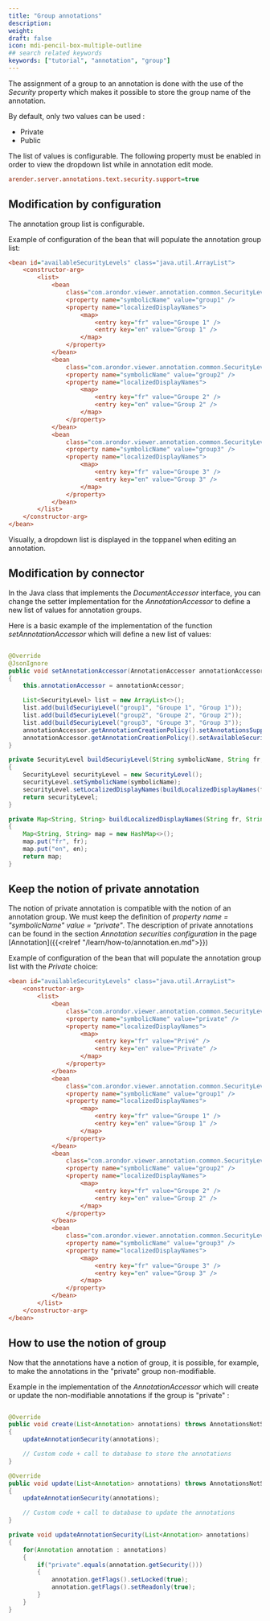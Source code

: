 ```yaml
---
title: "Group annotations"
description:
weight: 
draft: false
icon: mdi-pencil-box-multiple-outline
## search related keywords
keywords: ["tutorial", "annotation", "group"]
---
```


The assignment of a group to an annotation is done with the use of the *Security* property which makes it possible to store the group name of the annotation.

By default, only two values ​​can be used :
- Private
- Public

The list of values ​​is configurable. The following property must be enabled in order to view the dropdown list while in annotation edit mode.


```cfg
arender.server.annotations.text.security.support=true
```


## Modification by configuration

The annotation group list is configurable.

Example of configuration of the bean that will populate the annotation group list:


```cfg
<bean id="availableSecurityLevels" class="java.util.ArrayList">
    <constructor-arg>
        <list>
            <bean
                class="com.arondor.viewer.annotation.common.SecurityLevel">
                <property name="symbolicName" value="group1" />
                <property name="localizedDisplayNames">
                    <map>
                        <entry key="fr" value="Groupe 1" />
                        <entry key="en" value="Group 1" />
                    </map>
                </property>
            </bean>
            <bean
                class="com.arondor.viewer.annotation.common.SecurityLevel">
                <property name="symbolicName" value="group2" />
                <property name="localizedDisplayNames">
                    <map>
                        <entry key="fr" value="Groupe 2" />
                        <entry key="en" value="Group 2" />
                    </map>
                </property>
            </bean>
            <bean
                class="com.arondor.viewer.annotation.common.SecurityLevel">
                <property name="symbolicName" value="group3" />
                <property name="localizedDisplayNames">
                    <map>
                        <entry key="fr" value="Groupe 3" />
                        <entry key="en" value="Group 3" />
                    </map>
                </property>
            </bean>
        </list>
    </constructor-arg>
</bean>
```



Visually, a dropdown list is displayed in the toppanel when editing an annotation.


## Modification by connector

In the Java class that implements the *DocumentAccessor* interface, you can change the setter implementation for the *AnnotationAccessor* to define a new list of values ​​for annotation groups.

Here is a basic example of the implementation of the function *setAnnotationAccessor* which will define a new list of values:

```java

@Override
@JsonIgnore
public void setAnnotationAccessor(AnnotationAccessor annotationAccessor) throws AnnotationsNotSupportedException
{
    this.annotationAccessor = annotationAccessor;

    List<SecurityLevel> list = new ArrayList<>();
    list.add(buildSecuriyLevel("group1", "Groupe 1", "Group 1"));
    list.add(buildSecuriyLevel("group2", "Groupe 2", "Group 2"));
    list.add(buildSecuriyLevel("group3", "Groupe 3", "Group 3"));
    annotationAccessor.getAnnotationCreationPolicy().setAnnotationsSupportSecurity(true);
    annotationAccessor.getAnnotationCreationPolicy().setAvailableSecurityLevels(list);
}

private SecurityLevel buildSecuriyLevel(String symbolicName, String fr, String en)
{
    SecurityLevel securityLevel = new SecurityLevel();
    securityLevel.setSymbolicName(symbolicName);
    securityLevel.setLocalizedDisplayNames(buildLocalizedDisplayNames(fr, en));
    return securityLevel;
}

private Map<String, String> buildLocalizedDisplayNames(String fr, String en)
{
    Map<String, String> map = new HashMap<>();
    map.put("fr", fr);
    map.put("en", en);
    return map;
}

```



## Keep the notion of private annotation

The notion of private annotation is compatible with the notion of an annotation group. We must keep the definition of *property name = "symbolicName" value = "private"*. The description of private annotations can be found in the section *Annotation securities configuration* in the page [Annotation]({{<relref "/learn/how-to/annotation.en.md">}})

Example of configuration of the bean that will populate the annotation group list with the *Private* choice:


```cfg
<bean id="availableSecurityLevels" class="java.util.ArrayList">
    <constructor-arg>
        <list>
            <bean
                class="com.arondor.viewer.annotation.common.SecurityLevel">
                <property name="symbolicName" value="private" />
                <property name="localizedDisplayNames">
                    <map>
                        <entry key="fr" value="Privé" />
                        <entry key="en" value="Private" />
                    </map>
                </property>
            </bean>
            <bean
                class="com.arondor.viewer.annotation.common.SecurityLevel">
                <property name="symbolicName" value="group1" />
                <property name="localizedDisplayNames">
                    <map>
                        <entry key="fr" value="Groupe 1" />
                        <entry key="en" value="Group 1" />
                    </map>
                </property>
            </bean>
            <bean
                class="com.arondor.viewer.annotation.common.SecurityLevel">
                <property name="symbolicName" value="group2" />
                <property name="localizedDisplayNames">
                    <map>
                        <entry key="fr" value="Groupe 2" />
                        <entry key="en" value="Group 2" />
                    </map>
                </property>
            </bean>
            <bean
                class="com.arondor.viewer.annotation.common.SecurityLevel">
                <property name="symbolicName" value="group3" />
                <property name="localizedDisplayNames">
                    <map>
                        <entry key="fr" value="Groupe 3" />
                        <entry key="en" value="Group 3" />
                    </map>
                </property>
            </bean>
        </list>
    </constructor-arg>
</bean>
```





## How to use the notion of group

Now that the annotations have a notion of group, it is possible, for example, to make the annotations in the "private" group non-modifiable.

Example in the implementation of the *AnnotationAccessor* which will create or update the non-modifiable annotations if the group is "private" :
```java

@Override
public void create(List<Annotation> annotations) throws AnnotationsNotSupportedException, AnnotationCredentialsException, InvalidAnnotationFormatException, AnnotationNotAvailableException
{
    updateAnnotationSecurity(annotations);

    // Custom code + call to database to store the annotations
}

@Override
public void update(List<Annotation> annotations) throws AnnotationsNotSupportedException, AnnotationNotAvailableException, AnnotationCredentialsException, InvalidAnnotationFormatException
{
    updateAnnotationSecurity(annotations);

    // Custom code + call to database to update the annotations
}

private void updateAnnotationSecurity(List<Annotation> annotations)
{
    for(Annotation annotation : annotations)
    {
        if("private".equals(annotation.getSecurity()))
        {
            annotation.getFlags().setLocked(true);
            annotation.getFlags().setReadonly(true);
        }
    }
}

```